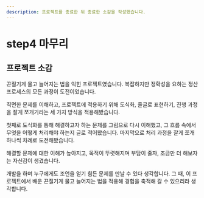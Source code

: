 ```yaml
---
description: 프로젝트를 종료한 뒤 종료한 소감을 작성했습니다.
---
```


# step4 마무리

## 프로젝트 소감

&#x20;끈질기게 물고 늘어지는 법을 익힌 프로젝트였습니다. 복잡하지만 정확성을 요하는 정산 프로세스의 모든 과정이 도전이었습니다.&#x20;

&#x20;직면한 문제를 이해하고, 프로젝트에 적용하기 위해 도식화, 줄글로 표현하기, 진행 과정을 잘게 쪼개기라는 세 가지 방식을 적용해봤습니다.

&#x20;첫째로 도식화를 통해 해결하고자 하는 문제를 그림으로 다시 이해했고, 그 흐름 속에서 무엇을 어떻게 처리해야 하는지 글로 적어봤습니다. 마지막으로 처리 과정을 잘게 쪼개 하나씩 차례로 도전해봤습니다.

&#x20; 해결할 문제에 대한 이해가 높아지고, 목적이 뚜렷해지며 부담이 줄자, 조금만 더 해보자는 자신감이 생겼습니다. &#x20;

&#x20;개발을 하며 누구에게도 조언을 얻기 힘든 문제를 만날 수 있다 생각합니다. 그 때, 이 프로젝트에서 배운 끈질기게 물고 늘어지는 법을 적용해 경험을 축적해 갈 수 있으리라 생각합니다.
